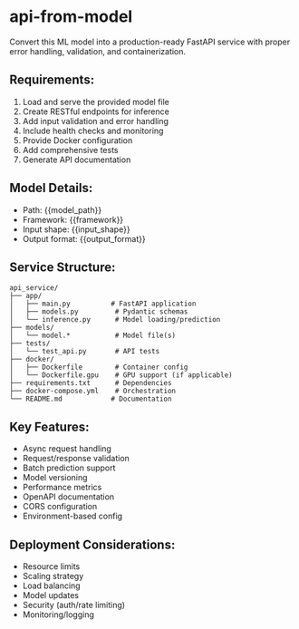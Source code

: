 # api-from-model

Convert this ML model into a production-ready FastAPI service with proper error handling,
validation, and containerization.

## Requirements:

1. Load and serve the provided model file
2. Create RESTful endpoints for inference
3. Add input validation and error handling
4. Include health checks and monitoring
5. Provide Docker configuration
6. Add comprehensive tests
7. Generate API documentation

## Model Details:

- Path: {{model_path}}
- Framework: {{framework}}
- Input shape: {{input_shape}}
- Output format: {{output_format}}

## Service Structure:

```
api_service/
├── app/
│   ├── main.py          # FastAPI application
│   ├── models.py         # Pydantic schemas
│   └── inference.py      # Model loading/prediction
├── models/
│   └── model.*           # Model file(s)
├── tests/
│   └── test_api.py       # API tests
├── docker/
│   ├── Dockerfile        # Container config
│   └── Dockerfile.gpu    # GPU support (if applicable)
├── requirements.txt      # Dependencies
├── docker-compose.yml    # Orchestration
└── README.md            # Documentation
```

## Key Features:

- Async request handling
- Request/response validation
- Batch prediction support
- Model versioning
- Performance metrics
- OpenAPI documentation
- CORS configuration
- Environment-based config

## Deployment Considerations:

- Resource limits
- Scaling strategy
- Load balancing
- Model updates
- Security (auth/rate limiting)
- Monitoring/logging
